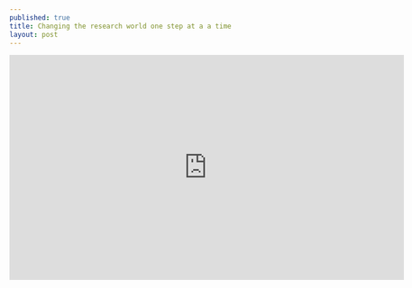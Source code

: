```yaml
---
published: true
title: Changing the research world one step at a a time
layout: post
---
```

<iframe width="700" height="400" frameborder="0" scrolling="no" src="https://plot.ly/~katuns/1.embed"></iframe>